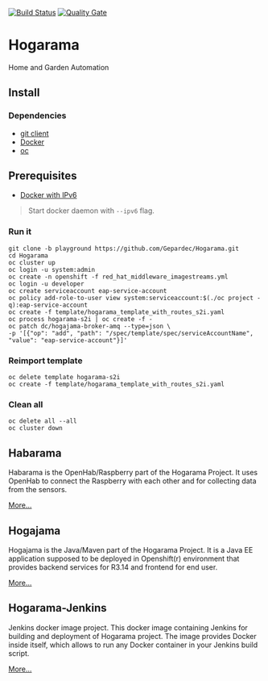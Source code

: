 [![Build Status](https://travis-ci.org/Gepardec/Hogarama.svg?branch=master)](https://travis-ci.org/Gepardec/Hogarama) [![Quality Gate](https://sonarcloud.io/api/badges/gate?key=com.gepardec.hogajama:hogajama)](https://sonarcloud.io/dashboard/index/com.gepardec.hogajama:hogajama)

# Hogarama
Home and Garden Automation

## Install

### Dependencies 
* [git client](https://git-scm.com/)
* [Docker](https://www.docker.com/)
* [oc](https://www.openshift.org/download.html#oc-platforms)

## Prerequisites
* [Docker with IPv6](https://docs.docker.com/engine/userguide/networking/default_network/ipv6/)
 > Start docker daemon with `--ipv6` flag.

### Run it
```
git clone -b playground https://github.com/Gepardec/Hogarama.git
cd Hogarama
oc cluster up
oc login -u system:admin
oc create -n openshift -f red_hat_middleware_imagestreams.yml
oc login -u developer
oc create serviceaccount eap-service-account
oc policy add-role-to-user view system:serviceaccount:$(./oc project -q):eap-service-account
oc create -f template/hogarama_template_with_routes_s2i.yaml
oc process hogarama-s2i | oc create -f -
oc patch dc/hogajama-broker-amq --type=json \
-p '[{"op": "add", "path": "/spec/template/spec/serviceAccountName", "value": "eap-service-account"}]'
```

### Reimport template
```
oc delete template hogarama-s2i
oc create -f template/hogarama_template_with_routes_s2i.yaml
```

### Clean all
```
oc delete all --all
oc cluster down
```



## Habarama
Habarama is the OpenHab/Raspberry part of the Hogarama Project.
It uses OpenHab to connect the Raspberry with each other and for collecting data from the sensors.

[More...](Habarama/README.md)

## Hogajama
Hogajama is the Java/Maven part of the Hogarama Project. It is a Java EE application supposed to be deployed in Openshift(r) environment that provides backend services for R3.14 and frontend for end user.

[More...](Hogajama/README.md)

## Hogarama-Jenkins
Jenkins docker image project. This docker image containing Jenkins for building and deployment of Hogarama project. The image provides Docker inside itself, which allows to run any Docker container in your Jenkins build script.

[More...](Jenkins/README.md)
